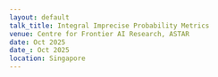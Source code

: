 ```yaml
---
layout: default
talk_title: Integral Imprecise Probability Metrics
venue: Centre for Frontier AI Research, ASTAR 
date: Oct 2025
date_: Oct 2025
location: Singapore
---
```

